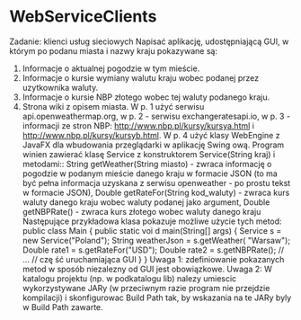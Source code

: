 # WebServiceClients

Zadanie: klienci usług sieciowych
Napisać aplikację, udostępniającą GUI, w którym po podanu miasta i nazwy kraju pokazywane są:
1. Informacje o aktualnej pogodzie w tym mieście.
2. Informacje o kursie wymiany walutu kraju wobec podanej przez uzytkownika waluty.
3. Informacje o kursie NBP złotego wobec tej waluty podanego kraju.
4. Strona wiki z opisem miasta.
W p. 1 użyć serwisu api.openweathermap.org, w p. 2 - serwisu exchangeratesapi.io, w p. 3 - informacji ze
stron NBP: http://www.nbp.pl/kursy/kursya.html i http://www.nbp.pl/kursy/kursyb.html.
W p. 4 użyć klasy WebEngine z JavaFX dla wbudowania przeglądarki w aplikację Swing ową.
Program winien zawierać klasę Service z konstruktorem Service(String kraj) i metodami::
String getWeather(String miasto) - zwraca informację o pogodzie w podanym mieście danego kraju w
formacie JSON (to ma być pełna informacja uzyskana z serwisu openweather - po prostu tekst w
formacie JSON),
Double getRateFor(String kod_waluty) - zwraca kurs waluty danego kraju wobec waluty podanej jako
argument,
Double getNBPRate() - zwraca kurs złotego wobec waluty danego kraju
Następujące przykładowa klasa pokazuje możliwe użycie tych metod:
public class Main {
public static voi d main(String[] args) {
Service s = new Service("Poland");
String weatherJson = s.getWeather( "Warsaw");
Double rate1 = s.getRateFor("USD");
Double rate2 = s.getNBPRate();
// ...
// czę ść uruchamiająca GUI
}
}
Uwaga 1: zdefiniowanie pokazanych metod w sposób niezalezny od GUI jest obowiązkowe.
Uwaga 2: W katalogu projektu (np. w podkatalogu lib) nalezy umiescic wykorzystywane JARy (w
przeciwnym razie program nie przejdzie kompilacji) i skonfigurowac Build Path tak, by wskazania na te
JARy byly w Build Path zawarte.
